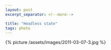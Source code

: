 ```yaml
---
layout: post
excerpt_separator: <!--more-->

title: "Headless state"
tags: photo
---
```


{% picture /assets/images/2011-03-07-3.jpg %}
<!--more-->
